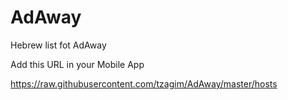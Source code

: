 # AdAway
Hebrew list fot AdAway

Add this URL in your Mobile App

https://raw.githubusercontent.com/tzagim/AdAway/master/hosts

